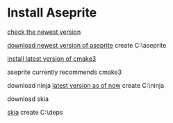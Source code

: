 # Install Aseprite
[check the newest version](https://github.com/aseprite/aseprite/releases)


[download newest version of aseprite](https://github.com/aseprite/aseprite/releases/download/v1.3.14.2/Aseprite-v1.3.14.4-Source.zip)
create C:\aseprite


[install latest version of cmake3](https://cmake.org/files/v3.31/cmake-3.31.8-windows-x86_64.msi)

aseprite currently recommends cmake3


download ninja
[latest version as of now](https://github.com/ninja-build/ninja/releases/tag/v1.13.1)
create C:\ninja



download skia

[skia](https://github.com/aseprite/skia/releases/download/m124-08a5439a6b/Skia-Windows-Release-x64.zip)
create C:\deps
